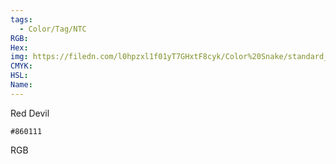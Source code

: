 ```yaml
---
tags:
  - Color/Tag/NTC
RGB:
Hex:
img: https://filedn.com/l0hpzxl1f01yT7GHxtF8cyk/Color%20Snake/standard_csv_to_svg/860111.svg
CMYK:
HSL:
Name:
---
```

Red Devil
```palette
#860111
```
RGB
